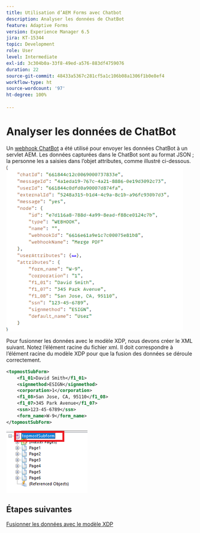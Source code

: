 ```yaml
---
title: Utilisation d’AEM Forms avec Chatbot
description: Analyser les données de ChatBot
feature: Adaptive Forms
version: Experience Manager 6.5
jira: KT-15344
topic: Development
role: User
level: Intermediate
exl-id: 3c304b0a-33f8-49ed-a576-883df4759076
duration: 22
source-git-commit: 48433a5367c281cf5a1c106b08a1306f1b0e8ef4
workflow-type: ht
source-wordcount: '97'
ht-degree: 100%

---
```


# Analyser les données de ChatBot

Un [webhook ChatBot](https://www.chatbot.com/help/webhooks/what-are-webhooks/) a été utilisé pour envoyer les données ChatBot à un servlet AEM.
Les données capturées dans le ChatBot sont au format JSON ; la personne les a saisies dans l’objet attributes, comme illustré ci-dessous.
![chatbot-data](assets/chat-bot-data.png)

Pour fusionner les données avec le modèle XDP, nous devons créer le XML suivant. Notez l’élément racine du fichier xml. Il doit correspondre à l’élément racine du modèle XDP pour que la fusion des données se déroule correctement.


```xml
<topmostSubForm>
    <f1_01>David Smith</f1_01>
    <signmethod>ESIGN</signmethod>
    <corporation>1</corporation>
    <f1_08>San Jose, CA, 95110</f1_08>
    <f1_07>345 Park Avenue</f1_07>
    <ssn>123-45-6789</ssn>
    <form_name>W-9</form_name>
</topmostSubForm>
```

![xdp-template](assets/xdp-template.png)

## Étapes suivantes

[Fusionner les données avec le modèle XDP](./merge-data-with-template.md)
